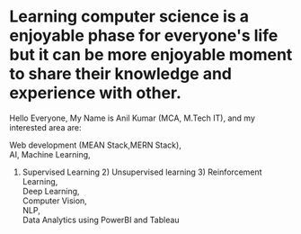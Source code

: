 # Learning computer science is a enjoyable phase for everyone's life but it can be more enjoyable moment to share their knowledge and experience with other.

Hello Everyone, My Name is Anil Kumar (MCA, M.Tech IT), and my interested area are: 

Web development (MEAN Stack,MERN Stack),    
AI, 
Machine Learning,   
1) Supervised Learning 2) Unsupervised learning 3) Reinforcement Learning,  
Deep Learning,     
Computer Vision,    
NLP,    
Data Analytics using PowerBI and Tableau    